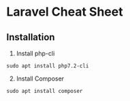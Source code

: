 # Laravel Cheat Sheet

## Installation
1. Install php-cli
```
sudo apt install php7.2-cli
```
2. Install Composer
```
sudo apt install composer
```
